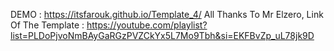 DEMO :  https://itsfarouk.github.io/Template_4/
All Thanks To Mr Elzero, Link Of The Template : https://youtube.com/playlist?list=PLDoPjvoNmBAyGaRGzPVZCkYx5L7Mo9Tbh&si=EKFBvZp_uL78jk9D
